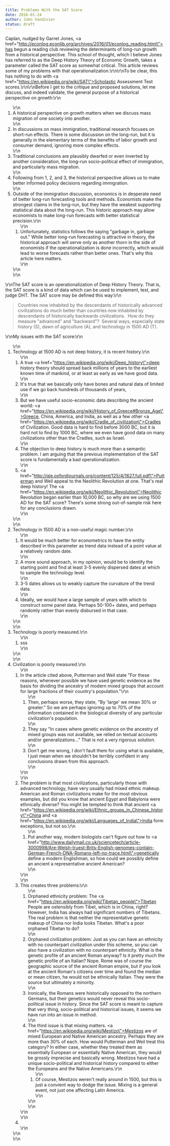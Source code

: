 ```yaml
---
title: Problems With the SAT Score
date: 2016-01-24
author: John Vandivier
status: draft
---
```


Caplan, nudged by Garret Jones, <a href=\"http://econlog.econlib.org/archives/2016/01/econlog_reading.html\">has begun a reading club</a> reviewing the determinants of long-run growth from a historical perspective. This school of thought, which I believe Jones has referred to as the Deep History Theory of Economic Growth, takes a parameter called the SAT score as somewhat critical. This article reviews some of my problems with that operationalization.\r\n\r\nTo be clear, this has nothing to do with <a href=\"https://en.wikipedia.org/wiki/SAT\">Scholastic Assessment Test</a> scores.\r\n\r\nBefore I get to the critique and proposed solutions, let me discuss, and indeed validate, the general purpose of a historical perspective on growth:\r\n<ol>\r\n	<li>A historical perspective on growth matters when we discuss mass migration of one society into another.</li>\r\n	<li>In discussions on mass immigration, traditional research focuses on short-run effects. There is some discussion on the long-run, but it is generally in the elementary terms of the benefits of labor growth and consumer demand, ignoring more complex effects.</li>\r\n	<li>Traditional conclusions are plausibly dwarfed or even inverted by another consideration, the long-run socio-political effect of immigration, and particularly mass migration.</li>\r\n	<li>Following from 1, 2, and 3, the historical perspective allows us to make better informed policy decisions regarding immigration.</li>\r\n	<li>Outside of the immigration discussion, economics is in desperate need of better long-run forecasting tools and methods. Economists make the strongest claims in the long-run, but they have the weakest supporting statistical data about the long-run. This historic approach may allow economists to make long-run forecasts with better statistical precision.\r\n<ol>\r\n	<li>Unfortunately, statistics follows the saying \"garbage in, garbage out.\" While better long-run forecasting is attractive in theory, the historical approach will serve only as another thorn in the side of economists if the operationalization is done incorrectly, which would lead to worse forecasts rather than better ones. That's why this article here matters.</li>\r\n</ol>\r\n</li>\r\n</ol>\r\nThe SAT score is an operationalization of Deep History Theory. That is, the SAT score is a kind of data which can be used to implement, test, and judge DHT. The SAT score may be defined this way:\r\n<blockquote>Countries now inhabited by the descendants of historically advanced civilizations do much better than countries now inhabited by descendants of historically backwards civilizations.  How do they measure \"advanced\" and \"backward\"?  Several ways, especially state history (S), dawn of agriculture (A), and technology in 1500 AD (T).</blockquote>\r\nMy issues with the SAT score:\r\n<ol>\r\n	<li>Technology at 1500 AD is not deep history, it is recent history.\r\n<ol>\r\n	<li>A true <a href=\"https://en.wikipedia.org/wiki/Deep_history\">deep history theory</a> should spread back millions of years to the earliest known time of mankind, or at least as early as we have good data.</li>\r\n	<li>It's true that we basically only have bones and natural data of limited use if we go back hundreds of thousands of years,</li>\r\n	<li>But we have useful socio-economic data describing the ancient world: <a href=\"https://en.wikipedia.org/wiki/History_of_Greece#Bronze_Age\">Greece</a>, China, America, and India, as well as a few other <a href=\"https://en.wikipedia.org/wiki/Cradle_of_civilization\">Cradles of Civilization</a>. Good data is hard to find before 3000 BC, but it is hard not to find by 1000 BC, where we even have good data on many civilizations other than the Cradles, such as Israel.</li>\r\n	<li>The objection to deep history is much more than a semantic problem. I am arguing that the previous implementation of the SAT score is fundamentally a bad operationalization.</li>\r\n	<li><a href=\"http://qje.oxfordjournals.org/content/125/4/1627.full.pdf\">Putterman and Weil</a> appeal to the Neolithic Revolution at one. That's real deep history! The <a href=\"https://en.wikipedia.org/wiki/Neolithic_Revolution\">Neolithic Revolution</a> began earlier than 10,000 BC, so why are we using 1500 AD for the SAT score? There's some strong out-of-sample risk here for any conclusions drawn.</li>\r\n</ol>\r\n</li>\r\n	<li>Technology in 1500 AD is a non-useful magic number.\r\n<ol>\r\n	<li>It would be much better for econometrics to have the entity described in this parameter as trend data instead of a point value at a relatively random date.</li>\r\n	<li>A more sound approach, in my opinion, would be to identify the starting point and find at least 3-5 evenly dispersed dates at which to sample the technology level.</li>\r\n	<li>3-5 dates allows us to weakly capture the curvature of the trend data.</li>\r\n	<li>Ideally, we would have a large sample of years with which to construct some panel data. Perhaps 50-100+ dates, and perhaps randomly rather than evenly disbursed in that case.</li>\r\n</ol>\r\n</li>\r\n	<li>Technology is poorly measured.\r\n<ol>\r\n	<li>sss</li>\r\n</ol>\r\n</li>\r\n	<li>Civilization is poorly measured.\r\n<ol>\r\n	<li>In the article cited above, Putterman and Weil state \"For these reasons, whenever possible we have used genetic evidence as the basis for dividing the ancestry of modern mixed groups that account for large fractions of their country's population.\"\r\n<ol>\r\n	<li>Then, perhaps worse, they state, \"By 'large' we mean 30% or greater.\" So we are perhaps ignoring up to 70% of the information contained in the biological diversity of any particular civilization's population.</li>\r\n	<li>They say \"In cases where genetic evidence on the ancestry of mixed groups was not available, we relied on textual accounts and/or generalizations...\" That is not a very rigorous solution.</li>\r\n	<li>Don't get me wrong, I don't fault them for using what is available, I just mean when we shouldn't be terribly confident in any conclusions drawn from this approach.</li>\r\n</ol>\r\n</li>\r\n	<li>The problem is that most civilizations, particularly those with advanced technology, have very usually had mixed ethnic makeup. American and Roman civilizations make for the most obvious examples, but did you know that ancient Egypt and Babylonia were ethnically diverse? You might be tempted to think that ancient <a href=\"https://en.wikipedia.org/wiki/Ethnic_groups_in_Chinese_history\">China</a> and <a href=\"https://en.wikipedia.org/wiki/Languages_of_India\">India</a> form exceptions, but not so.\r\n<ol>\r\n	<li>Put another way, modern biologists can't figure out how to <a href=\"http://www.dailymail.co.uk/sciencetech/article-3000998/Are-Welsh-truest-Brits-English-genomes-contain-German-French-DNA-Romans-left-no-trace.html\">genetically define a modern Englishman</a>, so how could we possibly define an ancient a representative ancient American?</li>\r\n</ol>\r\n</li>\r\n	<li>This creates three problems:\r\n<ol>\r\n	<li>Orphaned ethnicity problem: The <a href=\"https://en.wikipedia.org/wiki/Tibetan_people\">Tibetan People</a> are ostensibly from Tibet, which is in China, right? However, India has always had significant numbers of Tibetans. The real problem is that neither the representative genetic makeup of China nor India looks Tibetan. What's a poor orphaned Tibetan to do?</li>\r\n	<li>Orphaned civilization problem: Just as you can have an ethnicity with no counterpart civilization under this scheme, so you can also have a civilization with no counterpart ethnicity. What is the genetic profile of an ancient Roman anyway? Is it pretty much the genetic profile of an Italian? Nope. Rome was of course the geographic source of the ancient Roman empire, but if you look at the ancient Roman's citizens over time and found the median or mean citizen, he would not be ethnically Italian. They were the source but ultimately a minority.</li>\r\n	<li>Ironically, the Romans were historically opposed to the northern Germans, but their genetics would never reveal this socio-political issue in history. Since the SAT score is meant to capture that very thing, socio-political and historical issues, it seems we have run into an issue in method.</li>\r\n	<li>The third issue is that mixing matters. <a href=\"https://en.wikipedia.org/wiki/Mestizo\">Mestizos</a> are of mixed European and Native American ancestry. Perhaps they are more than 30% of each. How would Putterman and Weil treat this category? In either case, whether they treated them as essentially European or essentially Native American, they would be grossly imprecise and basically wrong. Mestizos have had a unique socio-political and historical history compared to either the Europeans and the Native Americans.\r\n<ol>\r\n	<li>Of course, Mestizos weren't really around in 1500, but this is just a convient way to dodge the issue. Mixing is a general event, not just one affecting Latin America.</li>\r\n</ol>\r\n</li>\r\n</ol>\r\n</li>\r\n	<li></li>\r\n</ol>\r\n</li>\r\n</ol>